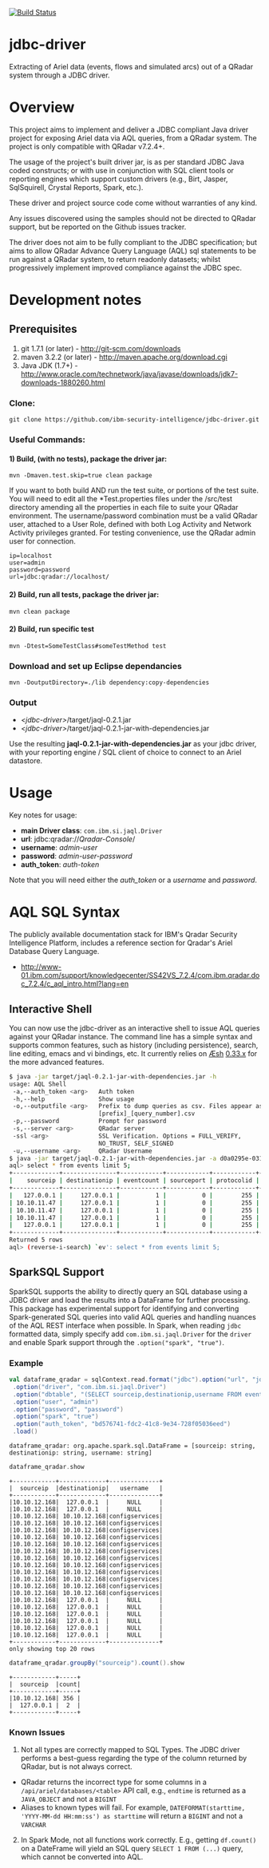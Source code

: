 [![Build Status](https://travis.ibm.com/infosec/jdbc-driver.svg?token=Fx3jYFGyqy98EpQ63Kbn&branch=travis)](https://travis.ibm.com/infosec/jdbc-driver)

# jdbc-driver
Extracting of Ariel data (events, flows and simulated arcs) out of a QRadar system through a JDBC driver.

Overview
=======

This project aims to implement and deliver a JDBC compliant Java driver project for exposing Ariel data via AQL queries, from a QRadar system. The project is only compatible with QRadar v7.2.4+.

The usage of the project's built driver jar, is as per standard JDBC Java coded constructs; or with use in conjunction with SQL client tools or reporting engines which support custom drivers (e.g., Birt, Jasper, SqlSquirell, Crystal Reports, Spark, etc.).

These driver and project source code come without warranties of any kind. 

Any issues discovered using the samples should not be directed to QRadar support, but be reported on the Github issues tracker. 

The driver does not aim to be fully compliant to the JDBC specification; but aims to allow QRadar Advance Query Language (AQL) sql statements to be run against a QRadar system, to return readonly datasets; whilst progressively implement improved compliance against the JDBC spec.

Development notes
=============
## Prerequisites

1. git 1.7.1 (or later) - http://git-scm.com/downloads
2. maven 3.2.2 (or later) - http://maven.apache.org/download.cgi
3. Java JDK (1.7+) - http://www.oracle.com/technetwork/java/javase/downloads/jdk7-downloads-1880260.html

### Clone:
```
git clone https://github.com/ibm-security-intelligence/jdbc-driver.git
```

### Useful Commands:

#### 1) Build, (with no tests), package the driver jar:
```
mvn -Dmaven.test.skip=true clean package
```


If you want to both build AND run the test suite, or portions of the test suite. You will need to edit all the *Test.properties files under the <jdbc-driver>/src/test directory amending all the properties in each file to suite your QRadar environment. The username/password combination must be a valid QRadar user, attached to a User Role, defined with both Log Activity and Network Activity privileges granted. For testing convenience, use the QRadar admin user for connection.


```
ip=localhost
user=admin
password=password
url=jdbc:qradar://localhost/
```


#### 2) Build, run all tests, package the driver jar:
```
mvn clean package
```

#### 2) Build, run specific test 
```
mvn -Dtest=SomeTestClass#someTestMethod test 
```

### Download and set up Eclipse dependancies
```
mvn -DoutputDirectory=./lib dependency:copy-dependencies
```

### Output

- _\<jdbc-driver\>_/target/jaql-0.2.1.jar
- _\<jdbc-driver\>_/target/jaql-0.2.1-jar-with-dependencies.jar

Use the resulting **jaql-0.2.1-jar-with-dependencies.jar** as your jdbc driver, with your reporting engine / SQL client of choice to connect to an Ariel datastore.

Usage
=====
Key notes for usage:

- **main Driver class**: `com.ibm.si.jaql.Driver`
- **url**: jdbc:qradar://_Qradar-Console_/
- **username**: _admin-user_
- **password**: _admin-user-password_
- **auth\_token**: _auth-token_

Note that you will need either the _auth_token_ or a _username_ and _password_.

# AQL SQL Syntax
The publicly available documentation stack for IBM's Qradar Security Intelligence Platform, includes a reference section for Qradar's Ariel Database Query Language.

- http://www-01.ibm.com/support/knowledgecenter/SS42VS_7.2.4/com.ibm.qradar.doc_7.2.4/c_aql_intro.html?lang=en 

## Interactive Shell
You can now use the jdbc-driver as an interactive shell to issue AQL queries against your QRadar instance. The command line has a simple syntax and supports common features, such as history (including persistence), search, line editing, emacs and vi bindings, etc. It currently relies on [Æsh](https://github.com/aeshell/aesh) [0.33.x](https://github.com/aeshell/aesh/tree/0.33.x) for the more advanced features.

```bash
$ java -jar target/jaql-0.2.1-jar-with-dependencies.jar -h
usage: AQL Shell
 -a,--auth_token <arg>   Auth token
 -h,--help               Show usage
 -o,--outputfile <arg>   Prefix to dump queries as csv. Files appear as
                         [prefix]_[query_number].csv
 -p,--password           Prompt for password
 -s,--server <arg>       QRadar server
 -ssl <arg>              SSL Verification. Options = FULL_VERIFY,
                         NO_TRUST, SELF_SIGNED
 -u,--username <arg>     QRadar Username
$ java -jar target/jaql-0.2.1-jar-with-dependencies.jar -a d0a0295e-031c-45e3-b6f0-84fe26d74d84
aql> select * from events limit 5;
+-------------+---------------+------------+------------+------------+----------+-------------+---------------+----------+-----------------+----------+-----------+------------+
|    sourceip | destinationip | eventcount | sourceport | protocolid | username | logsourceid |     starttime | category | destinationport |      qid | magnitude | identityip |
+-------------+---------------+------------+------------+------------+----------+-------------+---------------+----------+-----------------+----------+-----------+------------+
|   127.0.0.1 |     127.0.0.1 |          1 |          0 |        255 |     null |          67 | 1485966540068 |    10009 |               0 | 68750085 |         3 |    0.0.0.0 |
| 10.10.11.47 |     127.0.0.1 |          1 |          0 |        255 |     null |          65 | 1485966539906 |     8052 |               0 | 38750003 |         5 |    0.0.0.0 |
| 10.10.11.47 |     127.0.0.1 |          1 |          0 |        255 |     null |          65 | 1485966540003 |     8052 |               0 | 38750003 |         5 |    0.0.0.0 |
| 10.10.11.47 |     127.0.0.1 |          1 |          0 |        255 |     null |          65 | 1485966540003 |     8052 |               0 | 38750003 |         5 |    0.0.0.0 |
|   127.0.0.1 |     127.0.0.1 |          1 |          0 |        255 |     null |          67 | 1485966540068 |    10009 |               0 | 68750085 |         3 |    0.0.0.0 |
+-------------+---------------+------------+------------+------------+----------+-------------+---------------+----------+-----------------+----------+-----------+------------+
Returned 5 rows
aql> (reverse-i-search) `ev': select * from events limit 5;
```

## SparkSQL Support
SparkSQL supports the ability to directly query an SQL database using a JDBC driver and load the results into a DataFrame for further processing. This package has experimental support for identifying and converting Spark-generated SQL queries into valid AQL queries and handling nuances of the AQL REST interface when possible. In Spark, when reading `jdbc` formatted data, simply specify add `com.ibm.si.jaql.Driver` for the `driver` and enable Spark support through the `.option("spark", "true")`.

### Example
```scala
val dataframe_qradar = sqlContext.read.format("jdbc").option("url", "jdbc:qradar://127.0.0.1:443/")
 .option("driver", "com.ibm.si.jaql.Driver")
 .option("dbtable", "(SELECT sourceip,destinationip,username FROM events)")
 .option("user", "admin")
 .option("password", "password")
 .option("spark", "true")
 .option("auth_token", "bd576741-fdc2-41c8-9e34-728f05036eed")
 .load()
```
```
dataframe_qradar: org.apache.spark.sql.DataFrame = [sourceip: string, destinationip: string, username: string]
```
```scala
dataframe_qradar.show
```
```
+------------+-------------+--------------+
|  sourceip  |destinationip|   username   |
+------------+-------------+--------------+
|10.10.12.168|  127.0.0.1  |     NULL     |
|10.10.12.168|  127.0.0.1  |     NULL     |
|10.10.12.168| 10.10.12.168|configservices|
|10.10.12.168| 10.10.12.168|configservices|
|10.10.12.168| 10.10.12.168|configservices|
|10.10.12.168| 10.10.12.168|configservices|
|10.10.12.168| 10.10.12.168|configservices|
|10.10.12.168| 10.10.12.168|configservices|
|10.10.12.168| 10.10.12.168|configservices|
|10.10.12.168| 10.10.12.168|configservices|
|10.10.12.168| 10.10.12.168|configservices|
|10.10.12.168| 10.10.12.168|configservices|
|10.10.12.168| 10.10.12.168|configservices|
|10.10.12.168| 10.10.12.168|configservices|
|10.10.12.168|  127.0.0.1  |     NULL     |
|10.10.12.168|  127.0.0.1  |     NULL     |
|10.10.12.168|  127.0.0.1  |     NULL     |
|10.10.12.168|  127.0.0.1  |     NULL     |
|10.10.12.168|  127.0.0.1  |     NULL     |
|10.10.12.168|  127.0.0.1  |     NULL     |
+------------+-------------+--------------+
only showing top 20 rows
```
```scala
dataframe_qradar.groupBy("sourceip").count().show
```
```
+------------+-----+
|  sourceip  |count|
+------------+-----+
|10.10.12.168| 356 |
|  127.0.0.1 |  2  |
+------------+-----+
```
### Known Issues
1. Not all types are correctly mapped to SQL Types. The JDBC driver performs a best-guess regarding the type of the column returned by QRadar, but is not always correct.
  - QRadar returns the incorrect type for some columns in a `/api/ariel/databases/<table>` API call, e.g., `endtime` is returned as a `JAVA_OBJECT` and not a `BIGINT`
  - Aliases to known types will fail. For example, `DATEFORMAT(starttime, 'YYYY-MM-dd HH:mm:ss') as starttime` will return a `BIGINT` and not a `VARCHAR`
2. In Spark Mode, not all functions work correctly. E.g., getting `df.count()` on a DateFrame will yield an SQL query `SELECT 1 FROM (...)` query, which cannot be converted into AQL.
